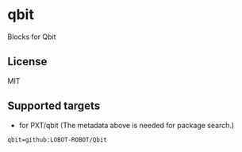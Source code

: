 # qbit

Blocks for Qbit

## License

MIT

## Supported targets

* for PXT/qbit
(The metadata above is needed for package search.)

```package
qbit=github:LOBOT-ROBOT/Qbit
```

